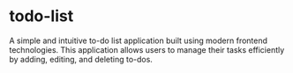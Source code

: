 # todo-list
A simple and intuitive to-do list application built using modern frontend technologies. This application allows users to manage their tasks efficiently by adding, editing, and deleting to-dos. 
